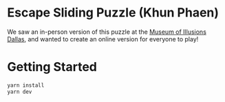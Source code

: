 # Escape Sliding Puzzle (Khun Phaen)

We saw an in-person version of this puzzle at the [Museum of Illusions Dallas](https://moidallas.com/), and wanted to create an online version for everyone to play!

# Getting Started
```bash
yarn install
yarn dev
```
